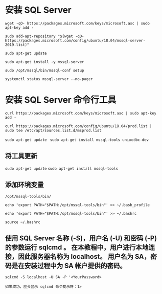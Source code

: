 # 安装 SQL Server
`wget -qO- https://packages.microsoft.com/keys/microsoft.asc | sudo apt-key add -`

`sudo add-apt-repository "$(wget -qO- https://packages.microsoft.com/config/ubuntu/18.04/mssql-server-2019.list)" `

`sudo apt-get update`

`sudo apt-get install -y mssql-server`

`sudo /opt/mssql/bin/mssql-conf setup`

`systemctl status mssql-server --no-pager`

#  安装 SQL Server 命令行工具

`curl https://packages.microsoft.com/keys/microsoft.asc | sudo apt-key add -`

` curl https://packages.microsoft.com/config/ubuntu/18.04/prod.list | sudo tee /etc/apt/sources.list.d/msprod.list `

`sudo apt-get update `
`sudo apt-get install mssql-tools unixodbc-dev`
## 将工具更新
`sudo apt-get update` 
`sudo apt-get install mssql-tools`
## 添加环境变量
`/opt/mssql-tools/bin/`

`echo 'export PATH="$PATH:/opt/mssql-tools/bin"' >> ~/.bash_profile`

`echo 'export PATH="$PATH:/opt/mssql-tools/bin"' >> ~/.bashrc`

`source ~/.bashrc`

## 使用 SQL Server 名称 (-S)，用户名 (-U) 和密码 (-P) 的参数运行 sqlcmd 。 在本教程中，用户进行本地连接，因此服务器名称为 localhost。 用户名为 SA，密码是在安装过程中为 SA 帐户提供的密码。

`sqlcmd -S localhost -U SA -P '<YourPassword>`

`如果成功，应会显示 sqlcmd 命令提示符：1>`
